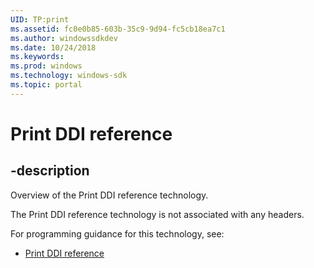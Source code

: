 ```yaml
---
UID: TP:print
ms.assetid: fc0e0b85-603b-35c9-9d94-fc5cb18ea7c1
ms.author: windowssdkdev
ms.date: 10/24/2018
ms.keywords: 
ms.prod: windows
ms.technology: windows-sdk
ms.topic: portal
---
```


# Print DDI reference

## -description

Overview of the Print DDI reference technology.

The Print DDI reference technology is not associated with any headers.

For programming guidance for this technology, see:
* [Print DDI reference](https://docs.microsoft.com/en-us/windows-hardware/drivers/print)

